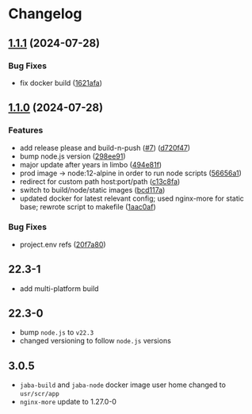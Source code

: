 # Changelog

## [1.1.1](https://github.com/oleksii-honchar/jaba/compare/v1.1.0...v1.1.1) (2024-07-28)


### Bug Fixes

* fix docker build ([1621afa](https://github.com/oleksii-honchar/jaba/commit/1621afa68b1892714451615e2a03dc63de6af5b0))

## [1.1.0](https://github.com/oleksii-honchar/jaba/compare/v1.0.0...v1.1.0) (2024-07-28)


### Features

* add release please and build-n-push ([#7](https://github.com/oleksii-honchar/jaba/issues/7)) ([d720f47](https://github.com/oleksii-honchar/jaba/commit/d720f470f081bc38ebee278b2805426f31faf26d))
* bump node.js version ([298ee91](https://github.com/oleksii-honchar/jaba/commit/298ee91154c78425e54b299412d1e984fc017a62))
* major update after years in limbo ([494e81f](https://github.com/oleksii-honchar/jaba/commit/494e81fa94aa6b804227bf1c6ee2088a525d44c9))
* prod image -&gt; node:12-alpine in order to run node scripts ([56656a1](https://github.com/oleksii-honchar/jaba/commit/56656a19dd8c581670affef3db044c0a9e852690))
* redirect for custom path host:port/path ([c13c8fa](https://github.com/oleksii-honchar/jaba/commit/c13c8fab6f82b30555c94d0ad9d142e38e318a00))
* switch to build/node/static images ([bcd117a](https://github.com/oleksii-honchar/jaba/commit/bcd117a0b5188eafbb7adfdcebc6e362c8d919e4))
* updated docker for latest relevant config; used nginx-more for static base; rewrote script to makefile ([1aac0af](https://github.com/oleksii-honchar/jaba/commit/1aac0af52d0c53d42abee1d888c71427df31b64b))


### Bug Fixes

* project.env refs ([20f7a80](https://github.com/oleksii-honchar/jaba/commit/20f7a80cba8f2bf3e9a9e416656734c5ea4c72e1))

## 22.3-1

- add multi-platform build

## 22.3-0

- bump `node.js` to `v22.3`
- changed versioning to follow `node.js` versions

## 3.0.5

- `jaba-build` and `jaba-node` docker image user home changed to `usr/scr/app`
- `nginx-more` update to 1.27.0-0
